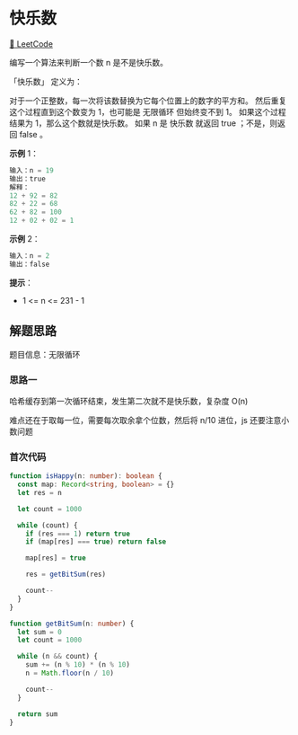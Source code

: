 # 快乐数

[🔗 LeetCode](https://leetcode.cn/problems/happy-number/)

编写一个算法来判断一个数 n 是不是快乐数。

「快乐数」 定义为：

对于一个正整数，每一次将该数替换为它每个位置上的数字的平方和。
然后重复这个过程直到这个数变为 1，也可能是 无限循环 但始终变不到 1。
如果这个过程 结果为 1，那么这个数就是快乐数。
如果 n 是 快乐数 就返回 true ；不是，则返回 false 。

**示例** 1：

```js
输入：n = 19
输出：true
解释：
12 + 92 = 82
82 + 22 = 68
62 + 82 = 100
12 + 02 + 02 = 1
```

**示例** 2：

```js
输入：n = 2
输出：false
```

**提示**：

- 1 <= n <= 231 - 1

## 解题思路

题目信息：无限循环

### 思路一

哈希缓存到第一次循环结束，发生第二次就不是快乐数，复杂度 O(n)

难点还在于取每一位，需要每次取余拿个位数，然后将 n/10 进位，js 还要注意小数问题

### 首次代码

```ts
function isHappy(n: number): boolean {
  const map: Record<string, boolean> = {}
  let res = n

  let count = 1000

  while (count) {
    if (res === 1) return true
    if (map[res] === true) return false

    map[res] = true

    res = getBitSum(res)

    count--
  }
}

function getBitSum(n: number) {
  let sum = 0
  let count = 1000

  while (n && count) {
    sum += (n % 10) * (n % 10)
    n = Math.floor(n / 10)

    count--
  }

  return sum
}
```
